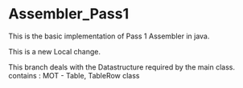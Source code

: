 # Assembler_Pass1
This is the basic implementation of Pass 1 Assembler in java.

This is a new Local change.

This branch deals with the Datastructure required by
the main class. 
contains : MOT - Table, TableRow class

